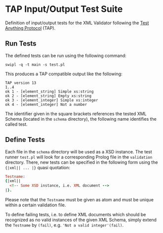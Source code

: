 # TAP Input/Output Test Suite

Definition of input/output tests for the XML Validator following the [Test Anything Protocol](http://testanything.org/) (TAP).

## Run Tests

The defined tests can be run using the following command:

```shell
swipl -q -t main -s test.pl
```

This produces a TAP compatible output like the following:

```
TAP version 13
1..4
ok 1 - [element_string] Simple xs:string
ok 2 - [element_string] Empty xs:string
ok 3 - [element_integer] Simple xs:integer
ok 4 - [element_integer] Not a number
```

The identifier given in the square brackets references the tested XML Schema (located in the `schema` directory), the following name identifies the called test.

## Define Tests

Each file in the `schema` directory will be used as a XSD instance. The test runner `test.pl` will look for a corresponding Prolog file in the `validation` directory. There, new tests can be specified in the following form using the `{|xml|| ... |}` quasi quotation:

```prolog
Testname:
{|xml||
  <!-- Some XSD instance, i.e. XML document -->
|}.
```

Please note that the `Testname` must be given as atom and must be unique within a certain validation file.

To define failing tests, i.e. to define XML documents which should be recognized as no valid instances of the given XML Schema, simply extend the `Testname` by `(fail)`, e.g. `'Not a valid integer'(fail)`.
